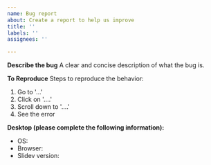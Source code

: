 ```yaml
---
name: Bug report
about: Create a report to help us improve
title: ''
labels: ''
assignees: ''

---
```


<!-- ⚠️ Please DON'T ignore the issue template -->

<!-- 💡 Consider upgrading to the latest version before sending the issue -->

**Describe the bug**
A clear and concise description of what the bug is.

**To Reproduce**
Steps to reproduce the behavior:

1. Go to '...'
2. Click on '....'
3. Scroll down to '....'
4. See the error

**Desktop (please complete the following information):**

- OS:
- Browser:
- Slidev version:
